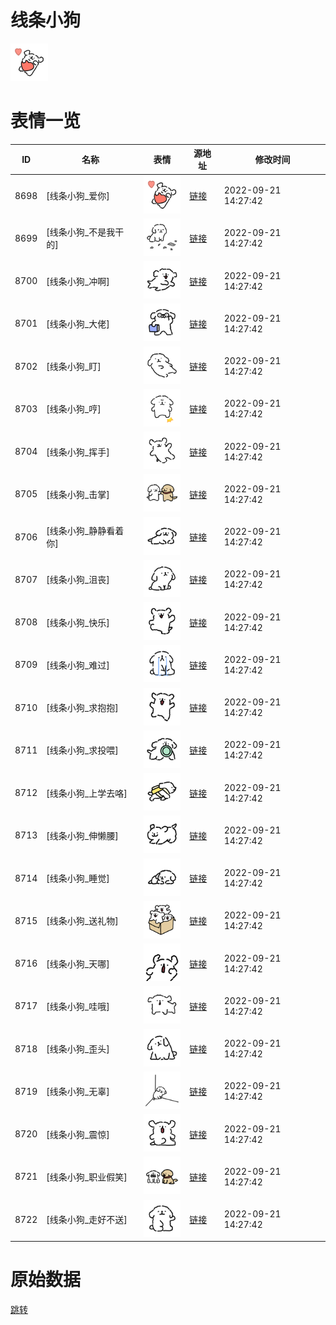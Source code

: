 # 线条小狗

<img src="./cover.png" height="60" alt="cover" />

# 表情一览

|ID|名称|表情|源地址|修改时间|
|----|----|----|----|----|
|8698|[线条小狗_爱你]|<img src="./pic/008698_%5B线条小狗_爱你%5D.png" height="60" alt="爱你"/>|[链接](http://i0.hdslb.com/bfs/emote/637d1c72f32fe0ea8799088608b3d47a9bb3880f.png)|2022-09-21 14:27:42|
|8699|[线条小狗_不是我干的]|<img src="./pic/008699_%5B线条小狗_不是我干的%5D.png" height="60" alt="不是我干的"/>|[链接](http://i0.hdslb.com/bfs/emote/69fa944760b3be2974cd659c76de3468b2daaf77.png)|2022-09-21 14:27:42|
|8700|[线条小狗_冲啊]|<img src="./pic/008700_%5B线条小狗_冲啊%5D.png" height="60" alt="冲啊"/>|[链接](http://i0.hdslb.com/bfs/emote/866a4022bcba3b2d6d83a118233f2aecd4786076.png)|2022-09-21 14:27:42|
|8701|[线条小狗_大佬]|<img src="./pic/008701_%5B线条小狗_大佬%5D.png" height="60" alt="大佬"/>|[链接](http://i0.hdslb.com/bfs/emote/0c3bf4494199085397ed07ba9c7f125f7c502568.png)|2022-09-21 14:27:42|
|8702|[线条小狗_盯]|<img src="./pic/008702_%5B线条小狗_盯%5D.png" height="60" alt="盯"/>|[链接](http://i0.hdslb.com/bfs/emote/75e1c1bc82b9322697c18fffc7cc44368cdc0594.png)|2022-09-21 14:27:42|
|8703|[线条小狗_哼]|<img src="./pic/008703_%5B线条小狗_哼%5D.png" height="60" alt="哼"/>|[链接](http://i0.hdslb.com/bfs/emote/d7f0a28417052172ee4faf6c64ab95baf37d4557.png)|2022-09-21 14:27:42|
|8704|[线条小狗_挥手]|<img src="./pic/008704_%5B线条小狗_挥手%5D.png" height="60" alt="挥手"/>|[链接](http://i0.hdslb.com/bfs/emote/e52ed2099bf66f52cfe433a08cbed54d9815318b.png)|2022-09-21 14:27:42|
|8705|[线条小狗_击掌]|<img src="./pic/008705_%5B线条小狗_击掌%5D.png" height="60" alt="击掌"/>|[链接](http://i0.hdslb.com/bfs/emote/481075749991651c522caa7694bb308258714768.png)|2022-09-21 14:27:42|
|8706|[线条小狗_静静看着你]|<img src="./pic/008706_%5B线条小狗_静静看着你%5D.png" height="60" alt="静静看着你"/>|[链接](http://i0.hdslb.com/bfs/emote/e2373ad40ced225115de77aee98e21f3d35d57c2.png)|2022-09-21 14:27:42|
|8707|[线条小狗_沮丧]|<img src="./pic/008707_%5B线条小狗_沮丧%5D.png" height="60" alt="沮丧"/>|[链接](http://i0.hdslb.com/bfs/emote/2ceef1641f6ac86a7e244b421365bbbcd5e82b3f.png)|2022-09-21 14:27:42|
|8708|[线条小狗_快乐]|<img src="./pic/008708_%5B线条小狗_快乐%5D.png" height="60" alt="快乐"/>|[链接](http://i0.hdslb.com/bfs/emote/f82b6dcd3dd4b79827e68e7de812cfb17b825451.png)|2022-09-21 14:27:42|
|8709|[线条小狗_难过]|<img src="./pic/008709_%5B线条小狗_难过%5D.png" height="60" alt="难过"/>|[链接](http://i0.hdslb.com/bfs/emote/8e78fcd3499a281109cad38e63b9b01cf1e507b3.png)|2022-09-21 14:27:42|
|8710|[线条小狗_求抱抱]|<img src="./pic/008710_%5B线条小狗_求抱抱%5D.png" height="60" alt="求抱抱"/>|[链接](http://i0.hdslb.com/bfs/emote/38c5ac5033fdfb1081eb60c799e76e2b053711fe.png)|2022-09-21 14:27:42|
|8711|[线条小狗_求投喂]|<img src="./pic/008711_%5B线条小狗_求投喂%5D.png" height="60" alt="求投喂"/>|[链接](http://i0.hdslb.com/bfs/emote/ebad58f92d43e650b4b292125f3a703a92f723ac.png)|2022-09-21 14:27:42|
|8712|[线条小狗_上学去咯]|<img src="./pic/008712_%5B线条小狗_上学去咯%5D.png" height="60" alt="上学去咯"/>|[链接](http://i0.hdslb.com/bfs/emote/e669df3bd3f57a071574729d94c651063a8942b7.png)|2022-09-21 14:27:42|
|8713|[线条小狗_伸懒腰]|<img src="./pic/008713_%5B线条小狗_伸懒腰%5D.png" height="60" alt="伸懒腰"/>|[链接](http://i0.hdslb.com/bfs/emote/f2f32ceb9a5b56e4398b509cc51ae77bf46d19f7.png)|2022-09-21 14:27:42|
|8714|[线条小狗_睡觉]|<img src="./pic/008714_%5B线条小狗_睡觉%5D.png" height="60" alt="睡觉"/>|[链接](http://i0.hdslb.com/bfs/emote/517fdde797528e8080863557af56ad79975f5807.png)|2022-09-21 14:27:42|
|8715|[线条小狗_送礼物]|<img src="./pic/008715_%5B线条小狗_送礼物%5D.png" height="60" alt="送礼物"/>|[链接](http://i0.hdslb.com/bfs/emote/261b363f2ac8aa4f323895a94aa73962afd9954e.png)|2022-09-21 14:27:42|
|8716|[线条小狗_天哪]|<img src="./pic/008716_%5B线条小狗_天哪%5D.png" height="60" alt="天哪"/>|[链接](http://i0.hdslb.com/bfs/emote/1c4fc75910c710f913ecaf3ca39c0a97a173c427.png)|2022-09-21 14:27:42|
|8717|[线条小狗_哇哦]|<img src="./pic/008717_%5B线条小狗_哇哦%5D.png" height="60" alt="哇哦"/>|[链接](http://i0.hdslb.com/bfs/emote/712c36ca555de7d7b51c1e4b0b8e1a3a9d5d68f1.png)|2022-09-21 14:27:42|
|8718|[线条小狗_歪头]|<img src="./pic/008718_%5B线条小狗_歪头%5D.png" height="60" alt="歪头"/>|[链接](http://i0.hdslb.com/bfs/emote/e6402b6673b9a551867f05d52eac0e9068075b14.png)|2022-09-21 14:27:42|
|8719|[线条小狗_无辜]|<img src="./pic/008719_%5B线条小狗_无辜%5D.png" height="60" alt="无辜"/>|[链接](http://i0.hdslb.com/bfs/emote/7cb2d52dfa92a5f958b7ffc7b8be71047cc16652.png)|2022-09-21 14:27:42|
|8720|[线条小狗_震惊]|<img src="./pic/008720_%5B线条小狗_震惊%5D.png" height="60" alt="震惊"/>|[链接](http://i0.hdslb.com/bfs/emote/34fb403c6781e6c0dcbfdfb33534a1c9e6a23f6d.png)|2022-09-21 14:27:42|
|8721|[线条小狗_职业假笑]|<img src="./pic/008721_%5B线条小狗_职业假笑%5D.png" height="60" alt="职业假笑"/>|[链接](http://i0.hdslb.com/bfs/emote/b8efdfc582b53bddac674e9bed2dfb5724504ab0.png)|2022-09-21 14:27:42|
|8722|[线条小狗_走好不送]|<img src="./pic/008722_%5B线条小狗_走好不送%5D.png" height="60" alt="走好不送"/>|[链接](http://i0.hdslb.com/bfs/emote/ba6eceb8be04662c8ffb4fe458a305a6ad30fef4.png)|2022-09-21 14:27:42|

# 原始数据

[跳转](./raw.json)

